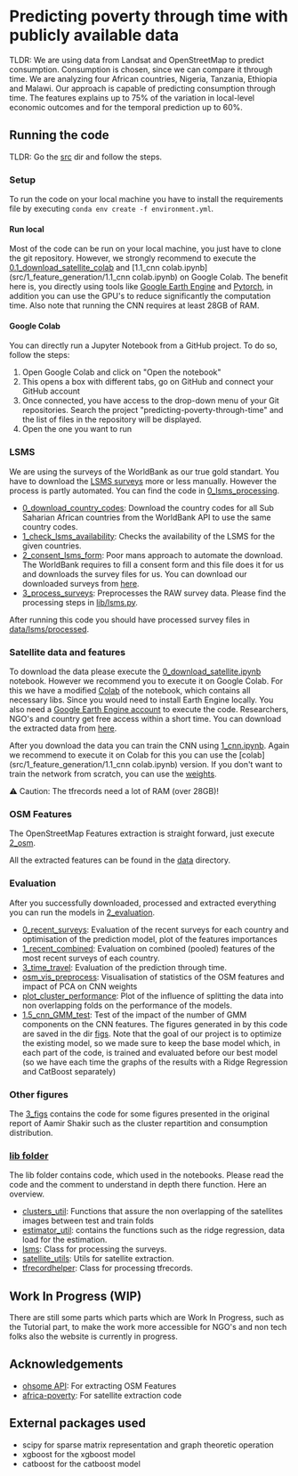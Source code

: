 # Predicting poverty through time with publicly available data

TLDR: We are using data from Landsat and OpenStreetMap to predict consumption. Consumption is chosen, since we can compare it through time. We are analyzing four African countries, Nigeria, Tanzania, Ethiopia and Malawi. Our approach is capable of predicting consumption through time. The features explains up to 75% of the variation in local-level economic outcomes and for the temporal prediction up to 60%. 

## Running the code

TLDR: Go the [src](src/) dir and follow the steps. 

### Setup
To run the code on your local machine you have to install the requirements file by executing `conda env create -f environment.yml`.

#### Run local

Most of the code can be run on your local machine, you just have to clone the git repository. However, we strongly recommend to execute the [0.1_download_satellite_colab](src/1_feature_generation/0.1_download_satellite_colab.ipynb) and [1.1_cnn colab.ipynb](src/1_feature_generation/1.1_cnn colab.ipynb) on Google Colab. The benefit here is, you directly using tools like [Google Earth Engine](https://earthengine.google.com/) and [Pytorch](https://pytorch.org/), in addition you can use the GPU's to reduce significantly the computation time. Also note that running the CNN requires at least 28GB of RAM.

#### Google Colab

You can directly run a Jupyter Notebook from a GitHub project. To do so, follow the steps:

1. Open Google Colab and click on "Open the notebook"
2. This opens a box with different tabs, go on GitHub and connect your GitHub account
3. Once connected, you have access to the drop-down menu of your Git repositories. Search the project "predicting-poverty-through-time" and the list of files in the repository will be displayed. 
4. Open the one you want to run 

### LSMS

We are using the surveys of the WorldBank as our true gold standart. You have to download the [LSMS surveys](https://microdata.worldbank.org/index.php/catalog/lsms) more or less manually. However the process is partly automated. You can find the code in [0_lsms_processing](src/0_lsms_processing/). 

- [0_download_country_codes](src/0_lsms_processing/0_download_country_codes.ipynb): Download the country codes for all Sub Saharian African countries from the WorldBank API to use the same country codes.
- [1_check_lsms_availability](src/0_lsms_processing/1_check_lsms_availability.ipynb): Checks the availability of the LSMS for the given countries.
- [2_consent_lsms_form](src/0_lsms_processing/2_consent_lsms_form.ipynb): Poor mans approach to automate the download. The WorldBank requires to fill a consent form and this file does it for us and downloads the survey files for us. You can download our downloaded surveys from [here](https://drive.google.com/file/d/1IlF66tdPrty5OmGdWGd7iN39KZCV-iKD/view?usp=sharing).
- [3_process_surveys](src/0_lsms_processing/3_process_surveys.ipynb): Preprocesses the RAW survey data. Please find the processing steps in [lib/lsms.py](src/lib/lsms.py). 

After running this code you should have processed survey files in [data/lsms/processed](data/lsms/processed).

### Satellite data and features

To download the data please execute the [0_download_satellite.ipynb](src/1_feature_generation/0_download_satellite.ipynb) notebook. However we recommend you to execute it on Google Colab. For this we have a modified [Colab](src/1_feature_generation/0.1_download_satellite_colab.ipynb) of the notebook, which contains all necessary libs. Since you would need to install Earth Engine locally. You also need a [Google Earth Engine account](https://earthengine.google.com/) to execute the code. Researchers, NGO's and country get free access within a short time. You can download the extracted data from [here](https://drive.google.com/file/d/1HJ3Q6BhmcZsRxb-JjhSkL6zH7hoMj1HB/view?usp=sharing).

After you download the data you can train the CNN using [1_cnn.ipynb](src/1_feature_generation/1_cnn.ipynb). Again we recommend to execute it on Colab for this you can use the [colab](src/1_feature_generation/1.1_cnn colab.ipynb) version. If you don't want to train the network from scratch, you can use the [weights](https://drive.google.com/file/d/1Vt6wC4d0qdbyzJlIILPCaf8zWoMbTzGB/view?usp=sharing).

⚠ Caution: The tfrecords need a lot of RAM (over 28GB)! 

### OSM Features 

The OpenStreetMap Features extraction is straight forward, just execute [2_osm](src/1_feature_generation/2_osm.ipynb). 


All the extracted features can be found in the [data](data/) directory. 

### Evaluation 

After you successfully downloaded, processed and extracted everything you can run the models in [2_evaluation](src/2_evaluation).  
- [0_recent_surveys](src/2_evaluation/0_recent_surveys.ipynb): Evaluation of the recent surveys for each country and optimisation of the prediction model, plot of the features importances
- [1_recent_combined](src/2_evaluation/1_recent_combined.ipynb): Evaluation on combined (pooled) features of the most recent surveys of each country.
- [3_time_travel](src/2_evaluation/3_time_travel.ipynb): Evaluation of the prediction through time. 
- [osm_vis_preprocess](src/2_evaluation/osm_vis_preprocess.ipynb): Visualisation of statistics of the OSM features and impact of PCA on CNN weights
- [plot_cluster_performance](src/2_evaluation/plot_cluster_performance.ipynb): Plot of the influence of splitting the data into non overlapping folds on the performance of the models.
- [1.5_cnn_GMM_test](src/2_evaluation/1.5_cnn_GMM_test.ipynb): Test of the impact of the number of GMM components on the CNN features.
The figures generated in by this code are saved in the dir [figs](figs/).
Note that the goal of our project is to optimize the existing model, so we made sure to keep the base model which, in each part of the code, is trained and evaluated before our best model (so we have each time the graphs of the results with a Ridge Regression and CatBoost separately)

### Other figures

The [3_figs](src/3_figs/) contains the code for some figures presented in the original report of Aamir Shakir such as the cluster repartition and consumption distribution.

### [lib folder](src/lib/) 

The lib folder contains code, which used in the notebooks. Please read the code and the comment to understand in depth there function. Here an overview.

- [clusters_util](src/lib/clusters_util.py): Functions that assure the non overlapping of the satellites images between test and train folds
- [estimator_util](src/lib/estimator_util.py): contains the functions such as the ridge regression, data load for the estimation.
- [lsms](src/lib/lsms.py): Class for processing the surveys.
- [satellite_utils](src/lib/satellite_utils.py): Utils for satellite extraction.
- [tfrecordhelper](src/lib/tfrecordhelper.py): Class for processing tfrecords.


## Work In Progress (WIP)

There are still some parts which parts which are Work In Progress, such as the Tutorial part, to make the work more accessible for NGO's and non tech folks also the website is currently in progress.

## Acknowledgements
- [ohsome API](https://github.com/GIScience/ohsome-py): For extracting OSM Features
- [africa-poverty](https://github.com/sustainlab-group/africa_poverty): For satellite extraction code

## External packages used
- scipy for sparse matrix representation and graph theoretic operation
- xgboost for the xgboost model
- catboost for the catboost model